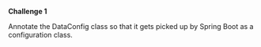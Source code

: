 <b>Challenge 1</b>
<p>Annotate the DataConfig class so that it gets picked up by Spring Boot as a configuration class.</p>

